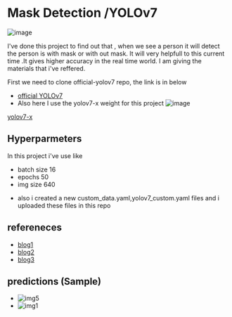 
# Mask Detection /YOLOv7

![image](https://user-images.githubusercontent.com/104578088/206428328-0bf8599b-9ad9-4f56-8029-302aa66406b1.png)


I've done this project to find out that , when we see a person it will detect the person is with mask or with out mask. It will very helpfull to this current time .It gives higher accuracy in the real time 
world.
I am giving the materials that i've reffered.

First we need to clone official-yolov7 repo, the link is in below
- [ official YOLOv7 ](https://github.com/WongKinYiu/yolov7#official-yolov7)
- Also here I use the yolov7-x weight for this project
![image](https://user-images.githubusercontent.com/104578088/206428083-4bc673bc-f46e-4e9b-b26d-6949305a3277.png)


[ yolov7-x ](https://github.com/WongKinYiu/yolov7#official-yolov7)





## Hyperparmeters
In this project i've use like
- batch size  16
- epochs 50
- img size 640
* also i created a new custom_data.yaml,yolov7_custom.yaml files and i uploaded these files in this repo 

## refereneces

 - [blog1](https://www.analyticsvidhya.com/blog/2022/08/yolov7-real-time-object-detection-at-its-best/)
 - [blog2](https://www.v7labs.com/blog/yolo-object-detection)
 - [blog3](https://arxiv.org/abs/2207.02696)
 
## predictions (Sample)
- ![img5](https://user-images.githubusercontent.com/104578088/206427515-ac960d27-fe3b-45ae-9f08-2a28c897c046.jpg)
- ![img1](https://user-images.githubusercontent.com/104578088/206427366-3aa2ca9a-af76-42be-8338-5194a8e9969b.png)





